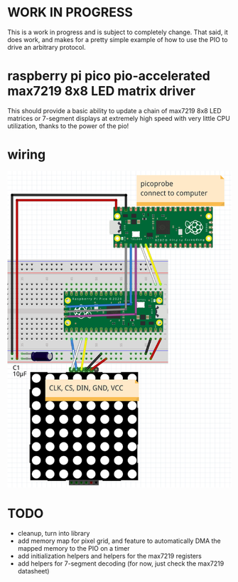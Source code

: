 # WORK IN PROGRESS
This is a work in progress and is subject to completely change.  That said, it does work, and makes for a pretty simple example of how to use the PIO to drive an arbitrary protocol.


# raspberry pi pico pio-accelerated max7219 8x8 LED matrix driver
This should provide a basic ability to update a chain of max7219 8x8 LED matrices or 7-segment displays at extremely high speed with very little CPU utilization, thanks to the power of the pio!

# wiring
![Wiring Diagram](https://raw.githubusercontent.com/jamon/pico-max7219-8x8-led-matrix/main/docs/wiring_diagram.png)


# TODO

* cleanup, turn into library
* add memory map for pixel grid, and feature to automatically DMA the mapped memory to the PIO on a timer
* add initialization helpers and helpers for the max7219 registers
* add helpers for 7-segment decoding (for now, just check the max7219 datasheet)
